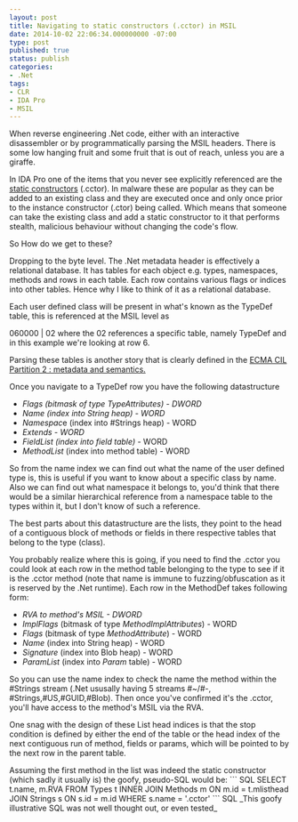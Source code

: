 ```yaml
---
layout: post
title: Navigating to static constructors (.cctor) in MSIL
date: 2014-10-02 22:06:34.000000000 -07:00
type: post
published: true
status: publish
categories:
- .Net
tags:
- CLR
- IDA Pro
- MSIL
---
```

<p>When reverse engineering .Net code, either with an interactive disassembler or by programmatically parsing the MSIL headers. There is some low hanging fruit and some fruit that is out of reach, unless you are a giraffe.</p>
<p>In IDA Pro one of the items that you never see explicitly referenced are the <a href="http://msdn.microsoft.com/en-us/library/k9x6w0hc.aspx" target="_blank">static constructors</a> (.cctor). In malware these are popular as they can be added to an existing class and they are executed once and only once prior to the instance constructor (.ctor) being called. Which means that someone can take the existing class and add a static constructor to it that performs stealth, malicious behaviour without changing the code's flow.</p>
<p>So How do we get to these?</p>
<p>Dropping to the byte level. The .Net metadata header is effectively a relational database. It has tables for each object e.g. types, namespaces, methods and rows in each table. Each row contains various flags or indices into other tables. Hence why I like to think of it as a relational database.</p>
<p>Each user defined class will be present in what's known as the TypeDef table, this is referenced at the MSIL level as</p>
<p>060000 | 02 where the 02 references a specific table, namely TypeDef and in this example we're looking at row 6.</p>
<p>Parsing these tables is another story that is clearly defined in the <a href="http://jilc.sourceforge.net/ecma_p2_cil.shtml" target="_blank">ECMA CIL Partition 2 : metadata and semantics.</a></p>
<p>Once you navigate to a TypeDef row you have the following datastructure</p>
<ul>
<li><em>Flags (bitmask of type <em>TypeAttributes</em>) - DWORD</em></li>
<li><em>Name (index into String heap) - WORD<br />
</em></li>
<li><em>Namespac</em>e (index into #Strings heap) - WORD</li>
<li><em>Extends</em> <em>- WORD</em></li>
<li><em>FieldList (index into field table)</em> - WORD</li>
<li><em>MethodList</em> (index into method table) - WORD</li>
</ul>
<p>So from the name index we can find out what the name of the user defined type is, this is useful if you want to know about a specific class by name. Also we can find out what namespace it belongs to, you'd think that there would be a similar hierarchical reference from a namespace table to the types within it, but I don't know of such a reference.</p>
<p>The best parts about this datastructure are the lists, they point to the head of a contiguous block of methods or fields in there respective tables that belong to the type (class).</p>
<p>You probably realize where this is going, if you need to find the .cctor you could look at each row in the method table belonging to the type to see if it is the .cctor method (note that name is immune to fuzzing/obfuscation as it is reserved by the .Net runtime). Each row in the MethodDef takes following form:</p>
<ul>
<li><em>RVA to method's MSIL - DWORD<br />
</em></li>
<li><em>ImplFlags </em>(bitmask of type <em>MethodImplAttributes</em>) - WORD<a href="http://jilc.sourceforge.net/ecma_p2_cil.shtml#_Flags_for_Methods"><br />
</a></li>
<li><em>Flags </em>(bitmask of type <em>MethodAttribute</em>) - WORD<a href="http://jilc.sourceforge.net/ecma_p2_cil.shtml#_Flags_for_Methods"><br />
</a></li>
<li><em>Name</em> (index into String heap) - WORD</li>
<li><em>Signature </em>(index into Blob heap) - WORD</li>
<li><em>ParamList </em>(index into <em>Param</em> table) - WORD</li>
</ul>
<p>So you can use the name index to check the name the method within the #Strings stream (.Net ususally having 5 streams #~/#-, #Strings,#US,#GUID,#Blob). Then once you've confirmed it's the .cctor, you'll have access to the method's MSIL via the RVA.</p>
<p>One snag with the design of these List head indices is that the stop condition is defined by either the end of the table or the head index of the next contiguous run of method, fields or params, which will be pointed to by the next row in the parent table.</p>
<p>Assuming the first method in the list was indeed the static constructor (which sadly it usually is) the goofy, pseudo-SQL would be:
``` SQL
SELECT t.name, m.RVA
FROM Types t INNER JOIN Methods m
   ON m.id = t.mlisthead JOIN Strings s
   ON s.id = m.id
WHERE s.name = '.cctor'
``` SQL
_This goofy illustrative SQL was not well thought out, or even tested_
